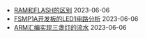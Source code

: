 - [RAM和FLASH的区别](../pages/RAM和FLASH的区别) 2023-06-06
- [FSMP1A开发板的LED1电路分析](../pages/FSMP1A开发板的LED1电路分析) 2023-06-06
- [ARM汇编实现三盏灯的流水](../pages/ARM汇编实现三盏灯的流水) 2023-06-06
